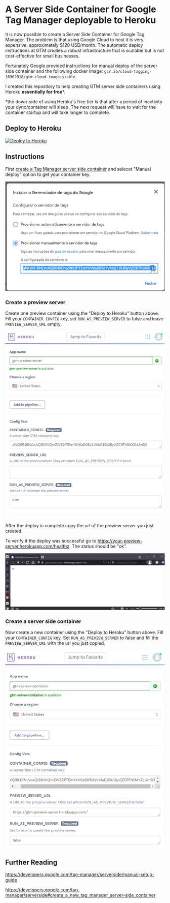 # A Server Side Container for Google Tag Manager deployable to Heroku

It is now possible to create a Server Side Container for Google Tag Manager. The problem is that using Google Cloud to host it is very expensive, approximately $120 USD/month. The automatic deploy instructions at GTM creates a robust infrastructure that is scalable but is not cost-effective for small businesses.

Fortunately Google provided instructions for manual deploy of the server side container and the following docker image: `gcr.io/cloud-tagging-10302018/gtm-cloud-image:stable`. 

I created this repository to help creating GTM server side containers using Heroku **essentially for free***.

*the down-side of using Heroku's free tier is that after a period of inactivity your dyno/container will sleep. The next request will have to wait for the container startup and will take longer to complete.   


## Deploy to Heroku

[![Deploy to Heroku](https://www.herokucdn.com/deploy/button.png)](https://heroku.com/deploy?template=https://github.com/ivanmonteiro/google-tag-manager-server-side-container)


## Instructions

First [create a Tag Manager server side container](https://developers.google.com/tag-manager/serverside#create_a_new_tag_manager_server-side_container) and selecet "Manual deploy" option to get your container key.

![Screenshot](google-tag-manager-server-side-key.jpg)

### Create a preview server

Create one preview container using the "Deploy to Heroku" button above. Fill your `CONTAINER_CONFIG` key, set `RUN_AS_PREVIEW_SERVER` to false and leave `PREVIEW_SERVER_URL` empty.

![Screenshot](google-tag-manager-server-side-container-preview-server-manual-deploy-heroku-1.jpg)

After the deploy is complete copy the url of the preview server you just created.

To verify if the deploy was successful go to https://your-preview-server.herokuapp.com/healthz. The status should be "ok".

![Screenshot](google-tag-manager-server-side-container-preview-healthz.jpg)

### Create a server side container

Now create a new container using the "Deploy to Heroku" button above. Fill your `CONTAINER_CONFIG` key. Set `RUN_AS_PREVIEW_SERVER` to false and fill the `PREVIEW_SERVER_URL` with the url you just copied.

![Screenshot](google-tag-manager-server-side-container-manual-deploy-heroku-2.jpg)




## Further Reading

https://developers.google.com/tag-manager/serverside/manual-setup-guide

https://developers.google.com/tag-manager/serverside#create_a_new_tag_manager_server-side_container
